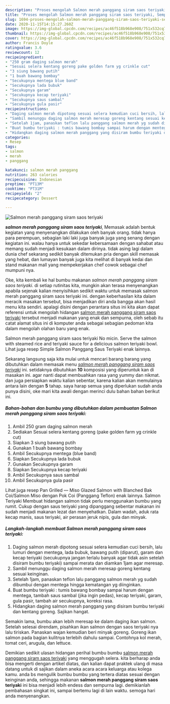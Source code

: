 ```yaml
---
description: "Proses mengolah Salmon merah panggang siram saos teriyaki, Sempurna"
title: "Proses mengolah Salmon merah panggang siram saos teriyaki, Sempurna"
slug: 1694-proses-mengolah-salmon-merah-panggang-siram-saos-teriyaki-sempurna
date: 2020-11-15T14:15:27.260Z
image: https://img-global.cpcdn.com/recipes/ac46f518b968e908/751x532cq70/salmon-merah-panggang-siram-saos-teriyaki-foto-resep-utama.jpg
thumbnail: https://img-global.cpcdn.com/recipes/ac46f518b968e908/751x532cq70/salmon-merah-panggang-siram-saos-teriyaki-foto-resep-utama.jpg
cover: https://img-global.cpcdn.com/recipes/ac46f518b968e908/751x532cq70/salmon-merah-panggang-siram-saos-teriyaki-foto-resep-utama.jpg
author: Francis Doyle
ratingvalue: 3.6
reviewcount: 12
recipeingredient:
- "250 gram daging salmon merah"
- "Sesuai selera kentang goreng pake golden farm yg crinkle cut"
- "3 siung bawang putih"
- "1 buah bawang bombay"
- "Secukupnya mentega blue band"
- "Secukupnya lada bubuk"
- "Secukupnya garam"
- "Secukupnya kecap teriyaki"
- "Secukupnya saus sambal"
- "Secukupnya gula pasir"
recipeinstructions:
- "Daging salmon merah dipotong sesuai selera kemudian cuci bersih, lalu lumuri dengan mentega, lada bubuk, bawang putih (diparut), garam dan kecap teriyaki (secukupnya jangan terlalu banyak agar tidak asin setelah disiram bumbu teriyaki) sampai merata dan diamkan 1jam agar meresap."
- "Sambil menunggu daging salmon merah meresap goreng kentang sesuai keinginan."
- "Setelah 1jam, panaskan teflon lalu panggang salmon merah yg sudah dibumbui dengan mentega hingga kematangan yg diinginkan."
- "Buat bumbu teriyaki : tumis bawang bombay sampai harum dengan mentega, tambah saus sambal (jika ingin pedas), kecap teriyaki, garam, gula pasir, tambah air secukupnya, koreksi rasa."
- "Hidangkan daging salmon merah panggang yang disiram bumbu teriyaki dan kentang goreng. Sajikan hangat."
categories:
- Resep
tags:
- salmon
- merah
- panggang

katakunci: salmon merah panggang 
nutrition: 263 calories
recipecuisine: Indonesian
preptime: "PT13M"
cooktime: "PT31M"
recipeyield: "2"
recipecategory: Dessert

---
```



![Salmon merah panggang siram saos teriyaki](https://img-global.cpcdn.com/recipes/ac46f518b968e908/751x532cq70/salmon-merah-panggang-siram-saos-teriyaki-foto-resep-utama.jpg)

<b><i>salmon merah panggang siram saos teriyaki</i></b>, Memasak adalah bentuk kegiatan yang menyenangkan dilakukan oleh banyak orang. tidak hanya para perempuan, sebagian laki laki juga banyak juga yang senang dengan kegiatan ini. walau hanya untuk sekedar kebersamaan dengan sahabat atau memang sudah menjadi kesukaan dalam dirinya. tidak asing lagi dalam dunia chef sekarang sedikit banyak ditemukan pria dengan skill memasak yang hebat, dan lumayan banyak juga kita melihat di banyak kedai dan stand makanan mall yang mempekerjakan chef cowok sebagai chef mumpuni nya.

Oke, kita kembali ke hal bumbu makanan <i>salmon merah panggang siram saos teriyaki</i>. di setiap rutinitas kita, mungkin akan terasa menyenangkan apabila sejenak kalian menyisihkan sedikit waktu untuk memasak salmon merah panggang siram saos teriyaki ini. dengan keberhasilan kita dalam meracik masakan tersebut, bisa menjadikan diri anda bangga akan hasil menu kita sendiri. apalagi disini dengan perantara situs ini kita akan dapat referensi untuk mengolah hidangan <u>salmon merah panggang siram saos teriyaki</u> tersebut menjadi makanan yang enak dan sempurna, oleh sebab itu catat alamat situs ini di komputer anda sebagai sebagian pedoman kita dalam mengolah olahan baru yang enak.

Salmon merah panggang siram saos teriyaki No micin. Serve the salmon with steamed rice and teriyaki sauce for a delicious salmon teriyaki bowl. Lihat juga resep Simple Salmon Panggang Saus Teriyaki enak lainnya.


Sekarang langsung saja kita mulai untuk mencari barang barang yang dibutuhkan dalam memasak menu <u><i>salmon merah panggang siram saos teriyaki</i></u> ini. setidaknya dibutuhkan <b>10</b> komposisi yang diperuntuk kan di masakan ini. agar nanti dapat membuahkan rasa yang yummy dan nikmat. dan juga persiapkan waktu kalian sebentar, karena kalian akan memulainya antara lain dengan <b>5</b> tahap. saya harap semua yang diperlukan sudah anda punya disini, oke mari kita awali dengan merinci dulu bahan bahan berikut ini.

<!--inarticleads1-->

##### Bahan-bahan dan bumbu yang dibutuhkan dalam pembuatan Salmon merah panggang siram saos teriyaki:

1. Ambil 250 gram daging salmon merah
1. Sediakan Sesuai selera kentang goreng (pake golden farm yg crinkle cut)
1. Siapkan 3 siung bawang putih
1. Gunakan 1 buah bawang bombay
1. Ambil Secukupnya mentega (blue band)
1. Siapkan Secukupnya lada bubuk
1. Gunakan Secukupnya garam
1. Siapkan Secukupnya kecap teriyaki
1. Ambil Secukupnya saus sambal
1. Ambil Secukupnya gula pasir


Lihat juga resep Pan Grilled — Miso Glazed Salmon with Blanched Bak Coi/Salmon Miso dengan Pok Coi (Panggang Teflon) enak lainnya. Salmon Teriyaki Membuat hidangan salmon tidak perlu menggunakan bumbu yang rumit. Cukup dengan saus teriyaki yang dipanggang sebentar makanan ini sudah menjadi makanan lezat dan menyehatkan. Dalam wadah, aduk rata kecap manis, saus teriyaki, air perasan jeruk nipis, gula dan minyak. 

<!--inarticleads2-->

##### Langkah-langkah membuat Salmon merah panggang siram saos teriyaki:

1. Daging salmon merah dipotong sesuai selera kemudian cuci bersih, lalu lumuri dengan mentega, lada bubuk, bawang putih (diparut), garam dan kecap teriyaki (secukupnya jangan terlalu banyak agar tidak asin setelah disiram bumbu teriyaki) sampai merata dan diamkan 1jam agar meresap.
1. Sambil menunggu daging salmon merah meresap goreng kentang sesuai keinginan.
1. Setelah 1jam, panaskan teflon lalu panggang salmon merah yg sudah dibumbui dengan mentega hingga kematangan yg diinginkan.
1. Buat bumbu teriyaki : tumis bawang bombay sampai harum dengan mentega, tambah saus sambal (jika ingin pedas), kecap teriyaki, garam, gula pasir, tambah air secukupnya, koreksi rasa.
1. Hidangkan daging salmon merah panggang yang disiram bumbu teriyaki dan kentang goreng. Sajikan hangat.


Semakin lama, bumbu akan lebih meresap ke dalam daging ikan salmon. Setelah selesai direndam, pisahkan ikan salmon dengan saos teriyaki nya lalu tiriskan. Panaskan wajan kemudian beri minyak goreng. Goreng ikan salmon pada bagian kulitnya terlebih dahulu sampai. Contohnya kol merah, tomat ceri, arugula, dan lettuce. 

Demikian sedikit ulasan hidangan perihal bumbu bumbu <u>salmon merah panggang siram saos teriyaki</u> yang menggugah selera. kita berharap anda bisa mengerti dengan artikel diatas, dan kalian dapat praktek ulang di masa datang untuk di sajikan dalam aneka acara acara keluarga atau kolega kamu. anda bs mengulik bumbu bumbu yang tertera diatas sesuai dengan keinginan anda, sehingga makanan <b>salmon merah panggang siram saos teriyaki</b> ini bisa menjadi lebih endess dan sempurna lagi. demikianlah pembahasan singkat ini, sampai bertemu lagi di lain waktu. semoga hari anda menyenangkan.
